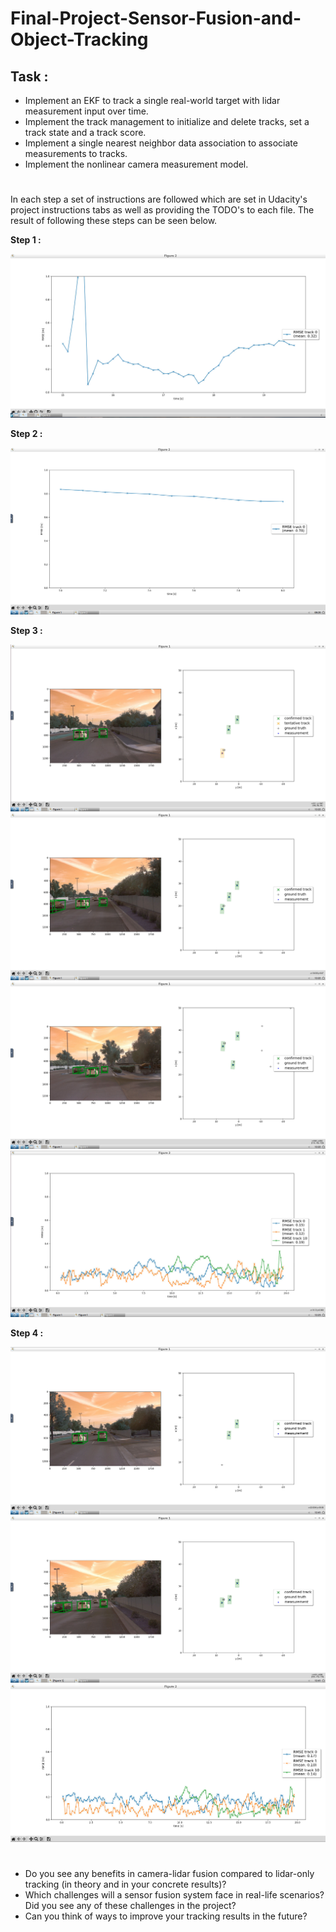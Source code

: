 # Final-Project-Sensor-Fusion-and-Object-Tracking

## **Task :**

* Implement an EKF to track a single real-world target with lidar measurement input over time.
* Implement the track management to initialize and delete tracks, set a track state and a track score.
* Implement a single nearest neighbor data association to associate measurements to tracks.
* Implement the nonlinear camera measurement model.

#

In each step a set of instructions are followed which are set in Udacity's project instructions tabs as well as providing the TODO's to each file. The result of following these steps can be seen below.

**Step 1 :**

![Figure_1](https://github.com/DishaJr/Final-Project-Sensor-Fusion-and-Object-Tracking/blob/main/AAAA)

**Step 2 :**

![Figure_2](https://github.com/DishaJr/Final-Project-Sensor-Fusion-and-Object-Tracking/blob/main/Screenshot%20from%202023-05-07%2011-20-16.png)

**Step 3 :**

![Figure_3](https://github.com/DishaJr/Final-Project-Sensor-Fusion-and-Object-Tracking/blob/main/Screenshot%20from%202023-05-07%2015-22-05.png)
![Figure_4](https://github.com/DishaJr/Final-Project-Sensor-Fusion-and-Object-Tracking/blob/main/Screenshot%20from%202023-05-07%2015-22-13.png)
![Figure_5](https://github.com/DishaJr/Final-Project-Sensor-Fusion-and-Object-Tracking/blob/main/Screenshot%20from%202023-05-07%2015-22-45.png)
![Figure_6](https://github.com/DishaJr/Final-Project-Sensor-Fusion-and-Object-Tracking/blob/main/Screenshot%20from%202023-05-07%2015-23-09.png)

**Step 4 :**

![Figure_7](https://github.com/DishaJr/Final-Project-Sensor-Fusion-and-Object-Tracking/blob/main/Screenshot%20from%202023-05-07%2015-41-22.png)
![Figure_8](https://github.com/DishaJr/Final-Project-Sensor-Fusion-and-Object-Tracking/blob/main/Screenshot%20from%202023-05-07%2015-41-43.png)
![Figure_9](https://github.com/DishaJr/Final-Project-Sensor-Fusion-and-Object-Tracking/blob/main/BBBBBBB)

#


* Do you see any benefits in camera-lidar fusion compared to lidar-only tracking (in theory and in your concrete results)?
* Which challenges will a sensor fusion system face in real-life scenarios? Did you see any of these challenges in the project?
* Can you think of ways to improve your tracking results in the future?
